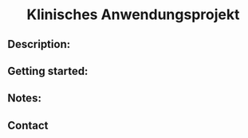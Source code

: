 <h1 align="center">Klinisches Anwendungsprojekt</h1>

## Description:





## Getting started:





## Notes:




## Contact